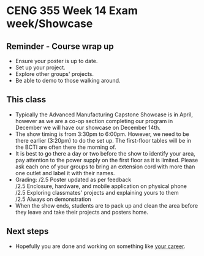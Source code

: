 # CENG 355 Week 14 Exam week/Showcase

## Reminder - Course wrap up
- Ensure your poster is up to date.   
- Set up your project.   
- Explore other groups' projects.   
- Be able to demo to those walking around.   

## This class   
- Typically the Advanced Manufacturing Capstone Showcase is in April, however as we are a co-op section completing our program in December we will have our showcase on December 14th.
- The show timing is from 3:30pm to 6:00pm. However, we need to be there earlier (3:20pm) to do the set up. The first-floor tables will be in the BCTI are often there the morning of. 
- It is best to go there a day or two before the show to identify your area, pay attention to the power supply on the first floor as it is limited. Please ask each one of your groups to bring an extension cord with more than one outlet and label it with their names.
- Grading:
/2.5 Poster updated as per feedback   
/2.5 Enclosure, hardware, and mobile application on physical phone   
/2.5 Exploring classmates' projects and explaining yours to them   
/2.5 Always on demonstration   
- When the show ends, students are to pack up and clean the area before they leave and take their projects and posters home.

## Next steps
- Hopefully you are done and working on something like [your career](https://careers.humber.ca/student-careerconnect.php).
